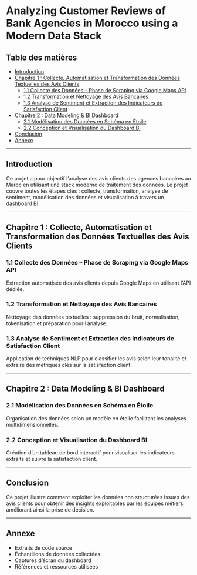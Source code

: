 # Analyzing Customer Reviews of Bank Agencies in Morocco using a Modern Data Stack

## Table des matières

- [Introduction](#introduction)
- [Chapitre 1 : Collecte, Automatisation et Transformation des Données Textuelles des Avis Clients](#chapitre-1--collecte-automatisation-et-transformation-des-données-textuelles-des-avis-clients)
  - [1.1 Collecte des Données – Phase de Scraping via Google Maps API](#11-collecte-des-données--phase-de-scraping-via-google-maps-api)
  - [1.2 Transformation et Nettoyage des Avis Bancaires](#12-transformation-et-nettoyage-des-avis-bancaires)
  - [1.3 Analyse de Sentiment et Extraction des Indicateurs de Satisfaction Client](#13-analyse-de-sentiment-et-extraction-des-indicateurs-de-satisfaction-client)
- [Chapitre 2 : Data Modeling & BI Dashboard](#chapitre-2--data-modeling--bi-dashboard)
  - [2.1 Modélisation des Données en Schéma en Étoile](#21-modélisation-des-données-en-schéma-en-étoile)
  - [2.2 Conception et Visualisation du Dashboard BI](#22-conception-et-visualisation-du-dashboard-bi)
- [Conclusion](#conclusion)
- [Annexe](#annexe)

---

## Introduction

Ce projet a pour objectif l’analyse des avis clients des agences bancaires au Maroc en utilisant une stack moderne de traitement des données. Le projet couvre toutes les étapes clés : collecte, transformation, analyse de sentiment, modélisation des données et visualisation à travers un dashboard BI.

---

## Chapitre 1 : Collecte, Automatisation et Transformation des Données Textuelles des Avis Clients

### 1.1 Collecte des Données – Phase de Scraping via Google Maps API

Extraction automatisée des avis clients depuis Google Maps en utilisant l’API dédiée.

### 1.2 Transformation et Nettoyage des Avis Bancaires

Nettoyage des données textuelles : suppression du bruit, normalisation, tokenisation et préparation pour l’analyse.

### 1.3 Analyse de Sentiment et Extraction des Indicateurs de Satisfaction Client

Application de techniques NLP pour classifier les avis selon leur tonalité et extraire des métriques clés sur la satisfaction client.

---

## Chapitre 2 : Data Modeling & BI Dashboard

### 2.1 Modélisation des Données en Schéma en Étoile

Organisation des données selon un modèle en étoile facilitant les analyses multidimensionnelles.

### 2.2 Conception et Visualisation du Dashboard BI

Création d’un tableau de bord interactif pour visualiser les indicateurs extraits et suivre la satisfaction client.

---

## Conclusion

Ce projet illustre comment exploiter les données non structurées issues des avis clients pour obtenir des insights exploitables par les équipes métiers, améliorant ainsi la prise de décision.

---

## Annexe

- Extraits de code source  
- Échantillons de données collectées  
- Captures d’écran du dashboard  
- Références et ressources utilisées

